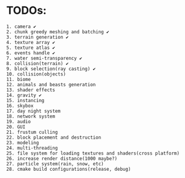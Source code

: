 # TODOs:
	1. camera ✔
	2. chunk greedy meshing and batching ✔
	3. terrain generation ✔
	4. texture array ✔
	5. texture atlas ✔
	6. events handle ✔
	7. water semi-transparency ✔
	8. collision(terrain) ✔
	9. block selection(ray casting) ✔
	10. collision(objects)
	11. biome
	12. animals and beasts generation
	13. shader effects
	14. gravity ✔
	15. instancing
	16. skybox
	17. day night system
	18. network system
	19. audio
	20. GUI
	21. frustum culling
	22. block placement and destruction
	23. modeling
	24. multi-threading
	25. file system for loading textures and shaders(cross platform)
	26. increase render distance(1000 maybe?)
	27. particle system(rain, snow, etc)
	28. cmake build configurations(release, debug)